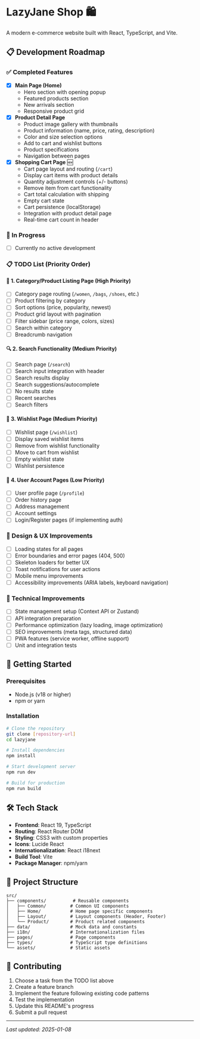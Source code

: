 # LazyJane Shop 🛍️

A modern e-commerce website built with React, TypeScript, and Vite.

## 📋 Development Roadmap

### ✅ Completed Features
- [x] **Main Page (Home)**
  - Hero section with opening popup
  - Featured products section
  - New arrivals section
  - Responsive product grid
- [x] **Product Detail Page**
  - Product image gallery with thumbnails
  - Product information (name, price, rating, description)
  - Color and size selection options
  - Add to cart and wishlist buttons
  - Product specifications
  - Navigation between pages
- [x] **Shopping Cart Page** 🆕
  - Cart page layout and routing (`/cart`)
  - Display cart items with product details
  - Quantity adjustment controls (+/- buttons)
  - Remove item from cart functionality
  - Cart total calculation with shipping
  - Empty cart state
  - Cart persistence (localStorage)
  - Integration with product detail page
  - Real-time cart count in header

### 🚧 In Progress
- [ ] Currently no active development

### 📋 TODO List (Priority Order)

#### 📱 **1. Category/Product Listing Page** (High Priority)
- [ ] Category page routing (`/women`, `/bags`, `/shoes`, etc.)
- [ ] Product filtering by category
- [ ] Sort options (price, popularity, newest)
- [ ] Product grid layout with pagination
- [ ] Filter sidebar (price range, colors, sizes)
- [ ] Search within category
- [ ] Breadcrumb navigation

#### 🔍 **2. Search Functionality** (Medium Priority)
- [ ] Search page (`/search`)
- [ ] Search input integration with header
- [ ] Search results display
- [ ] Search suggestions/autocomplete
- [ ] No results state
- [ ] Recent searches
- [ ] Search filters

#### 💝 **3. Wishlist Page** (Medium Priority)
- [ ] Wishlist page (`/wishlist`)
- [ ] Display saved wishlist items
- [ ] Remove from wishlist functionality
- [ ] Move to cart from wishlist
- [ ] Empty wishlist state
- [ ] Wishlist persistence

#### 👤 **4. User Account Pages** (Low Priority)
- [ ] User profile page (`/profile`)
- [ ] Order history page
- [ ] Address management
- [ ] Account settings
- [ ] Login/Register pages (if implementing auth)

### 🎨 Design & UX Improvements
- [ ] Loading states for all pages
- [ ] Error boundaries and error pages (404, 500)
- [ ] Skeleton loaders for better UX
- [ ] Toast notifications for user actions
- [ ] Mobile menu improvements
- [ ] Accessibility improvements (ARIA labels, keyboard navigation)

### 🔧 Technical Improvements
- [ ] State management setup (Context API or Zustand)
- [ ] API integration preparation
- [ ] Performance optimization (lazy loading, image optimization)
- [ ] SEO improvements (meta tags, structured data)
- [ ] PWA features (service worker, offline support)
- [ ] Unit and integration tests

## 🚀 Getting Started

### Prerequisites
- Node.js (v18 or higher)
- npm or yarn

### Installation
```bash
# Clone the repository
git clone [repository-url]
cd lazyjane

# Install dependencies
npm install

# Start development server
npm run dev

# Build for production
npm run build
```

## 🛠️ Tech Stack

- **Frontend**: React 19, TypeScript
- **Routing**: React Router DOM
- **Styling**: CSS3 with custom properties
- **Icons**: Lucide React
- **Internationalization**: React i18next
- **Build Tool**: Vite
- **Package Manager**: npm/yarn

## 📁 Project Structure

```
src/
├── components/          # Reusable components
│   ├── Common/         # Common UI components
│   ├── Home/           # Home page specific components
│   ├── Layout/         # Layout components (Header, Footer)
│   └── Product/        # Product related components
├── data/               # Mock data and constants
├── i18n/               # Internationalization files
├── pages/              # Page components
├── types/              # TypeScript type definitions
└── assets/             # Static assets
```

## 🤝 Contributing

1. Choose a task from the TODO list above
2. Create a feature branch
3. Implement the feature following existing code patterns
4. Test the implementation
5. Update this README's progress
6. Submit a pull request

---

*Last updated: 2025-01-08*